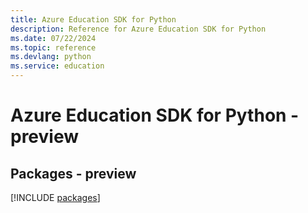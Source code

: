 ```yaml
---
title: Azure Education SDK for Python
description: Reference for Azure Education SDK for Python
ms.date: 07/22/2024
ms.topic: reference
ms.devlang: python
ms.service: education
---
```

# Azure Education SDK for Python - preview
## Packages - preview
[!INCLUDE [packages](education-index.md)]